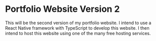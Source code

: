 # Portfolio Website Version 2

This will be the second version of my portfolio website. I intend to use a React Native framework with TypeScript to develop this website. 
I then intend to host this website using one of the many free hosting services. 